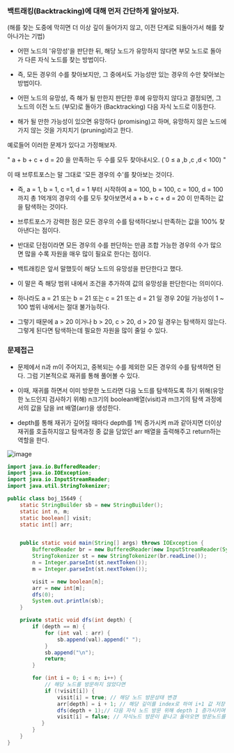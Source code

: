 ### 백트래킹(Backtracking)에 대해 먼저 간단하게 알아보자.

(해를 찾는 도중에 막히면 더 이상 깊이 들어가지 않고, 이전 단계로 되돌아가서 해를 찾아나가는 기법)

- 어떤 노드의 '유망성'을 판단한 뒤, 해당 노드가 유망하지 않다면 부모 노드로 돌아가 다른 자식 노드를 찾는 방법이다.
- 즉, 모든 경우의 수를 찾아보지만, 그 중에서도 가능성만 있는 경우의 수만 찾아보는 방법이다.

- 어떤 노드의 유망성, 즉 해가 될 만한지 판단한 후에 유망하지 않다고 결정되면, 그 노드의 이전 노드 (부모)로 돌아가 (Backtracking) 다음 자식 노드로 이동한다.

- 해가 될 만한 가능성이 있으면 유망하다 (promising)고 하며, 유망하지 않은 노드에 가지 않는 것을 가지치기 (pruning)라고 한다.

예로들어 이러한 문제가 있다고 가정해보자.

" a + b + c + d = 20 을 만족하는 두 수를 모두 찾아내시오. ( 0 ≤ a ,b ,c ,d < 100) "

이 때 브루트포스는 말 그대로 '모든 경우의 수'를 찾아보는 것이다. 

- 즉, a = 1, b = 1, c =1, d = 1 부터 시작하여 a = 100, b = 100, c = 100, d = 100 까지 총 1억개의 경우의 수를 모두 찾아보면서 a + b + c + d = 20 이 만족하는 값을 탐색하는 것이다.
- 브루트포스가 강력한 점은 모든 경우의 수를 탐색하다보니 만족하는 값을 100% 찾아낸다는 점이다.
- 반대로 단점이라면 모든 경우의 수를 판단하는 만큼 조합 가능한 경우의 수가 많으면 많을 수록 자원을 매우 많이 필요로 한다는 점이다.


- 백트래킹은 앞서 말했듯이 해당 노드의 유망성을 판단한다고 했다.
- 이 말은 즉 해당 범위 내에서 조건을 추가하여 값의 유망성을 판단한다는 의미이다.
- 하나라도 a = 21 또는 b = 21 또는 c = 21 또는 d = 21 일 경우 20일 가능성이 1 ~ 100 범위 내에서는 절대 불가능하다.
- 그렇기 때문에 a > 20 이거나 b > 20, c > 20, d > 20 일 경우는 탐색하지 않는다. 그렇게 된다면 탐색하는데 필요한 자원을 많이 줄일 수 있다.

### 문제접근

- 문제에서 n과 m이 주어지고, 중복되는 수를 제외한 모든 경우의 수를 탐색하면 된다. 그럼 기본적으로 재귀를 통해 풀어볼 수 있다.

- 이때, 재귀를 하면서 이미 방문한 노드라면 다음 노드를 탐색하도록 하기 위해(유망한 노드인지 검사하기 위해) n크기의 boolean배열(visit)과 m크기의 탐색 과정에서의 값을 담을 int 배열(arr)을 생성한다.

- depth를 통해 재귀가 깊어질 때마다 depth를 1씩 증가시켜 m과 같아지면 더이상 재귀를 호출하지않고 탐색과정 중 값을 담았던 arr 배열을 출력해주고 return하는 역할을 한다.

![image](https://github.com/yybmion/java-algorithms/assets/113106136/be80b1c1-4a01-4951-94f4-02e8ebd9dc85)


```java
import java.io.BufferedReader;
import java.io.IOException;
import java.io.InputStreamReader;
import java.util.StringTokenizer;

public class boj_15649 {
    static StringBuilder sb = new StringBuilder();
    static int n, m;
    static boolean[] visit;
    static int[] arr;


    public static void main(String[] args) throws IOException {
        BufferedReader br = new BufferedReader(new InputStreamReader(System.in));
        StringTokenizer st = new StringTokenizer(br.readLine());
        n = Integer.parseInt(st.nextToken());
        m = Integer.parseInt(st.nextToken());

        visit = new boolean[n];
        arr = new int[m];
        dfs(0);
        System.out.println(sb);
    }

    private static void dfs(int depth) {
        if (depth == m) {
            for (int val : arr) {
                sb.append(val).append(" ");
            }
            sb.append("\n");
            return;
        }

        for (int i = 0; i < n; i++) {
            // 해당 노드를 방문하지 않았다면
            if (!visit[i]) {
                visit[i] = true; // 해당 노드 방문상태 변경
                arr[depth] = i + 1; // 해당 깊이를 index로 하여 i+1 값 저장
                dfs(depth + 1);// 다음 자식 노드 방문 위해 depth 1 증가시키며 재귀 호출
                visit[i] = false; // 자식노드 방문이 끝나고 돌아오면 방문노드를 방문하지 않은 상태로 변경
           }
        }
    }
}
```

